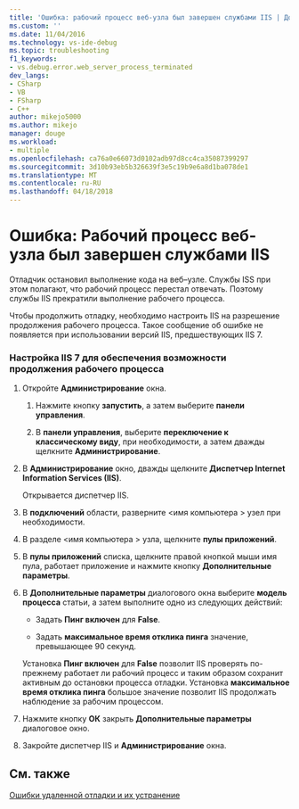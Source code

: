 ```yaml
---
title: 'Ошибка: рабочий процесс веб-узла был завершен службами IIS | Документы Microsoft'
ms.custom: ''
ms.date: 11/04/2016
ms.technology: vs-ide-debug
ms.topic: troubleshooting
f1_keywords:
- vs.debug.error.web_server_process_terminated
dev_langs:
- CSharp
- VB
- FSharp
- C++
author: mikejo5000
ms.author: mikejo
manager: douge
ms.workload:
- multiple
ms.openlocfilehash: ca76a0e66073d0102adb97d8cc4ca35087399297
ms.sourcegitcommit: 3d10b93eb5b326639f3e5c19b9e6a8d1ba078de1
ms.translationtype: MT
ms.contentlocale: ru-RU
ms.lasthandoff: 04/18/2018
---
```

# <a name="error-web-site-worker-process-has-been-terminated-by-iis"></a>Ошибка: Рабочий процесс веб-узла был завершен службами IIS
Отладчик остановил выполнение кода на веб–узле. Службы ISS при этом полагают, что рабочий процесс перестал отвечать. Поэтому службы IIS прекратили выполнение рабочего процесса.  
  
 Чтобы продолжить отладку, необходимо настроить IIS на разрешение продолжения рабочего процесса. Такое сообщение об ошибке не появляется при использовании версий IIS, предшествующих IIS 7.  
  
### <a name="to-configure-iis-7-to-allow-the-worker-process-to-continue"></a>Настройка IIS 7 для обеспечения возможности продолжения рабочего процесса  
  
1.  Откройте **Администрирование** окна.  
  
    1.  Нажмите кнопку **запустить**, а затем выберите **панели управления**.  
  
    2.  В **панели управления**, выберите **переключение к классическому виду**, при необходимости, а затем дважды щелкните **Администрирование**.  
  
2.  В **Администрирование** окно, дважды щелкните **Диспетчер Internet Information Services (IIS)**.  
  
     Открывается диспетчер IIS.  
  
3.  В **подключений** области, разверните \<имя компьютера > узел при необходимости.  
  
4.  В разделе \<имя компьютера > узла, щелкните **пулы приложений**.  
  
5.  В **пулы приложений** списка, щелкните правой кнопкой мыши имя пула, работает приложение и нажмите кнопку **Дополнительные параметры**.  
  
6.  В **Дополнительные параметры** диалогового окна выберите **модель процесса** статьи, а затем выполните одно из следующих действий:  
  
    -   Задать **Пинг включен** для **False**.  
  
    -   Задать **максимальное время отклика пинга** значение, превышающее 90 секунд.  
  
     Установка **Пинг включен** для **False** позволит IIS проверять по-прежнему работает ли рабочий процесс и таким образом сохранит активным до остановки процесса отладки. Установка **максимальное время отклика пинга** большое значение позволит IIS продолжать наблюдение за рабочим процессом.  
  
7.  Нажмите кнопку **ОК** закрыть **Дополнительные параметры** диалоговое окно.  
  
8.  Закройте диспетчер IIS и **Администрирование** окна.  
  
## <a name="see-also"></a>См. также  
 [Ошибки удаленной отладки и их устранение](../debugger/remote-debugging-errors-and-troubleshooting.md)